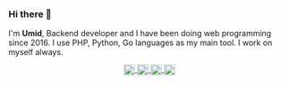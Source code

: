 ### Hi there 👋

I'm **Umid**, Backend developer and I have been doing web programming since 2016. I use PHP, Python, Go languages as my main tool. I work on myself always.

<p align="center">
  <a href="https://twitter.com/imukhtarov_" target="_blank">
    <img align="center" src="https://cdn.jsdelivr.net/npm/simple-icons@3.0.1/icons/twitter.svg" alt="Umidjon Mukhtorov" height="20" width="20" />
  </a>
  <a href="https://www.linkedin.com/in/mukhtorov" target="_blank" >
    <img align="center" src="https://cdn.jsdelivr.net/npm/simple-icons@3.0.1/icons/linkedin.svg" alt="Umidjon Mukhtorov" height="20" width="20" />
  </a>
  <a href="https://t.me/imukhtorov" target="_blank" >
    <img align="center" src="https://cdn.jsdelivr.net/npm/simple-icons@3.0.1/icons/telegram.svg" alt="Umidjon Mukhtorov" height="20" width="20" />
  </a>
  <a href="https://instagram.com/imukhtarov_" target="_blank" >
    <img align="center" src="https://cdn.jsdelivr.net/npm/simple-icons@3.0.1/icons/instagram.svg" alt="Umidjon Mukhtorov" height="20" width="20" />
  </a>
</p>
